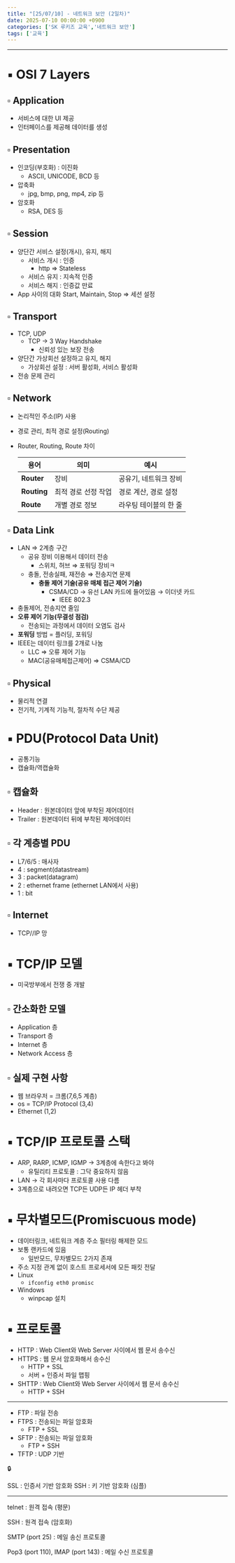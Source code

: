 ```yaml
---
title: "[25/07/10] - 네트워크 보안 (2일차)"
date: 2025-07-10 00:00:00 +0900
categories: ['SK 루키즈 교육','네트워크 보안']
tags: ['교육']
---
```


<!--more-->




---

# ▪︎ OSI 7 Layers

## ▫︎  Application

- 서비스에 대한 UI 제공
- 인터페이스를 제공해 데이터를 생성

## ▫︎  Presentation

- 인코딩(부호화) : 이진화
    - ASCII, UNICODE, BCD 등
- 압축화
    - jpg, bmp, png, mp4, zip 등
- 암호화
    - RSA, DES 등

## ▫︎  Session

- 양단간 서비스 설정(개시), 유지, 해지
    - 서비스 개시 : 인증
        - http ⇒ Stateless
    - 서비스 유지 : 지속적 인증
    - 서비스 해지 : 인증값 만료
- App 사이의 대화 Start, Maintain, Stop ⇒ 세션 설정

## ▫︎  Transport

- TCP, UDP
    - TCP → 3 Way Handshake
        - 신뢰성 있는 보장 전송
- 양단간 가상회선 설정하고 유지, 해지
    - 가상회선 설정 : 서버 활성화, 서비스 활성화
- 전송 문제 관리

## ▫︎  Network

- 논리적인 주소(IP) 사용
- 경로 관리, 최적 경로 설정(Routing)
- Router, Routing, Route 차이
    
    
    | 용어 | 의미 | 예시 |
    | --- | --- | --- |
    | **Router** | 장비 | 공유기, 네트워크 장비 |
    | **Routing** | 최적 경로 선정 작업 | 경로 계산, 경로 설정 |
    | **Route** | 개별 경로 정보 | 라우팅 테이블의 한 줄 |

## ▫︎  Data Link

- LAN ⇒ 2계층 구간
    - 공유 장비 이용해서 데이터 전송
        - 스위치, 허브 ⇒ 포워딩 장비ㅋ
    - 충돌, 전송실패, 재전송 ⇒ 전송지연 문제
        - **충돌 제어 기술(공유 매체 접근 제어 기술)**
            - CSMA/CD → 유선 LAN 카드에 들어있음 → 이더넷 카드
                - IEEE 802.3
- 충돌제어, 전송지연 줄임
- **오류 제어 기능(무결성 점검)**
    - 전송되는 과정에서 데이터 오염도 검사
- **포워딩** 방법 = 플러딩, 포워딩
- IEEE는 데이터 링크를 2개로 나눔
    - LLC ⇒ 오류 제어 기능
    - MAC(공유매체접근제어) ⇒ CSMA/CD

## ▫︎  Physical

- 물리적 연결
- 전기적, 기계적 기능적, 절차적 수단 제공

# ▪︎ PDU(Protocol Data Unit)

- 공통기능
- 캡슐화/역캡슐화

## ▫︎  캡슐화

- Header : 원본데이터 앞에 부착된 제어데이터
- Trailer  : 원본데이터 뒤에 부착된 제어데이터

## ▫︎  각 계층별 PDU

- L7/6/5 : 매사자
- 4 : segment(datastream)
- 3 : packet(datagram)
- 2 : ethernet frame (ethernet LAN에서 사용)
- 1 : bit

## ▫︎  Internet

- TCP//IP 망

# ▪︎ TCP/IP 모델

- 미국방부에서 전쟁 중 개발

## ▫︎  간소화한 모델

- Application 층
- Transport 층
- Internet 층
- Network Access 층

## ▫︎  실제 구현 사항

- 웹 브라우저 = 크롬(7,6,5 계층)
- os = TCP/IP Protocol (3,4)
- Ethernet (1,2)

# ▪︎ TCP/IP 프로토콜 스택

- ARP, RARP, ICMP, IGMP → 3계층에 속한다고 봐야
    - 유틸리티 프로토콜 : 그닥 중요하지 않음
- LAN → 각 회사마다 프로토콜 사용 다름
- 3계층으로 내려오면 TCP든 UDP든 IP 헤더 부착

# ▪︎ 무차별모드(Promiscuous mode)

- 데이터링크, 네트워크 계층 주소 필터링 해제한 모드
- 보통 랜카드에 있음
    - 일반모드, 무차별모드 2가지 존재
- 주소 지정 관계 없이 호스트 프로세서에 모든 패킷 전달
- Linux
    - `ifconfig eth0 promisc`
- Windows
    - winpcap 설치

# ▪︎ 프로토콜

- HTTP : Web Client와 Web Server 사이에서 웹 문서 송수신
- HTTPS : 웹 문서 암호화해서 송수신
    - HTTP + SSL
    - 서버 + 인증서 파일 맵핑
- SHTTP : Web Client와 Web Server 사이에서 웹 문서 송수신
    - HTTP + SSH

---

- FTP : 파일 전송
- FTPS : 전송되는 파일 암호화
    - FTP + SSL
- SFTP : 전송되는 파일 암호화
    - FTP + SSH
- TFTP : UDP 기반

<aside>
🔒

SSL : 인증서 기반 암호화
SSH : 키 기반 암호화 (심플)

</aside>

---

telnet : 원격 접속 (평문)

SSH : 원격 접속 (암호화)

SMTP (port 25) : 메일 송신 프로토콜 

Pop3 (port 110), IMAP (port 143) :  메일 수신 프로토콜